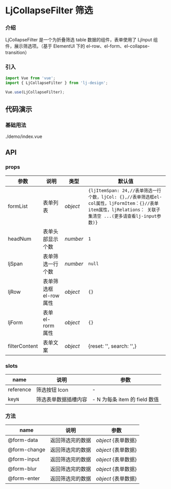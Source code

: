 # LjCollapseFilter 筛选

### 介绍

LjCollapseFilter 是一个为折叠筛选 table 数据的组件，表单使用了 LjInput 组件，展示筛选项。（基于 ElementUI 下的 el-row、el-form、el-collapse-transition）

### 引入

```js
import Vue from 'vue';
import { LjCollapseFilter } from 'lj-design';

Vue.use(LjCollapseFilter);
```

## 代码演示

### 基础用法

<demo-code>./demo/index.vue</demo-code>

## API

### props

| 参数          | 说明                   | 类型     | 默认值                                                                                                                            |
| ------------- | ---------------------- | -------- | --------------------------------------------------------------------------------------------------------------------------------- |
| formList      | 表单列表               | _object_ | `{ljItemSpan: 24,//表单筛选一行个数，ljCol: {},//表单筛选框el-col属性，ljFormItem：{}//表单item属性，ljRelations： 关联子集清空 ...(更多请查看lj-input参数)}` |
| headNum       | 表单头部显示个数       | _number_ | `1`                                                                                                                               |
| ljSpan        | 表单筛选一行个数       | _number_ | `null`                                                                                                                            |
| ljRow         | 表单筛选框 el-row 属性 | _object_ | `{}`                                                                                                                              |
| ljForm        | 表单 el-rorm 属性      | _object_ | `{}`                                                                                                                              |
| filterContent | 表单文案               | _object_ | {reset: '', search: '',}                                                                                                          |

### slots

| name      | 说明                 | 参数                          |
| --------- | -------------------- | ----------------------------- |
| reference | 筛选按钮 Icon        | -                             |
| key`N`    | 筛选表单数据插槽内容 | - N 为每条 item 的 field 数值 |

### 方法

| name       | 说明             | 参数                |
| ---------- | ---------------- | ------------------- |
| @form-data | 返回筛选完的数据 | _object_ {表单数据} |
| @form-change | 返回筛选完的数据 | _object_ {表单数据} |
| @form-input | 返回筛选完的数据 | _object_ {表单数据} |
| @form-blur | 返回筛选完的数据 | _object_ {表单数据} |
| @form-enter | 返回筛选完的数据 | _object_ {表单数据} |

